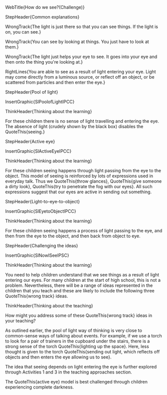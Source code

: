 WebTitle{How do we see?(Challenge)}

StepHeader{Common explanations}

WrongTrack{The light is just there so that you can see things. If the light is on, you can see.}

WrongTrack{You can see by looking at things. You just have to look at them.}

WrongTrack{The light just helps your eye to see. It goes into your eye and then onto the thing you&apos;re looking at.}

RightLines{You are able to see as a result of light entering your eye. Light may come directly from a luminous source, or reflect off an object, or be scattered from particles and then enter the eye.}

StepHeader{Pool of light}

InsertGraphic{SlPoolofLightIPCC}

ThinkHeader{Thinking about the learning}

For these children there is no sense of light travelling and entering the eye. The absence of light (crudely shown by the black box) disables the QuoteThis{seeing.}

StepHeader{Active eye}

InsertGraphic{SlActiveEyeIPCC}

ThinkHeader{Thinking about the learning}

For these children seeing happens through light passing from the eye to the object. This model of seeing is reinforced by lots of expressions used in everyday talk. Thus we QuoteThis{throw glances}, QuoteThis{give someone a dirty look}, QuoteThis{try to penetrate the fog with our eyes}. All such expressions suggest that our eyes are active in sending out something.

StepHeader{Light-to-eye-to-object}

InsertGraphic{SlEyetoObjectIPCC}

ThinkHeader{Thinking about the learning}

For these children seeing happens a process of light passing to the eye, and then from the eye to the object, and then back from object to eye.

StepHeader{Challenging the ideas}

InsertGraphic{SlNowISeeIPSC}

ThinkHeader{Thinking about the learning}

You need to help children understand that we see things as a result of light entering our eyes. For many children at the start of high school, this is not a problem. Nevertheless, there will be a range of ideas represented in the children that you teach and these are likely to include the following three QuoteThis{wrong track} ideas.

ThinkHeader{Thinking about the teaching}

How might you address some of these QuoteThis{wrong track} ideas in your teaching?

As outlined earlier, the pool of light way of thinking is very close to common-sense ways of talking about events. For example, if we use a torch to look for a pair of trainers in the cupboard under the stairs, there is a strong sense of the torch QuoteThis{lighting up the space}. Here, less thought is given to the torch QuoteThis{sending out light, which reflects off objects and then enters the eye allowing us to see}.

The idea that seeing depends on light entering the eye is further explored through Activities 1 and 3 in the teaching approaches section.

The QuoteThis{active eye} model is best challenged through children experiencing complete darkness.

